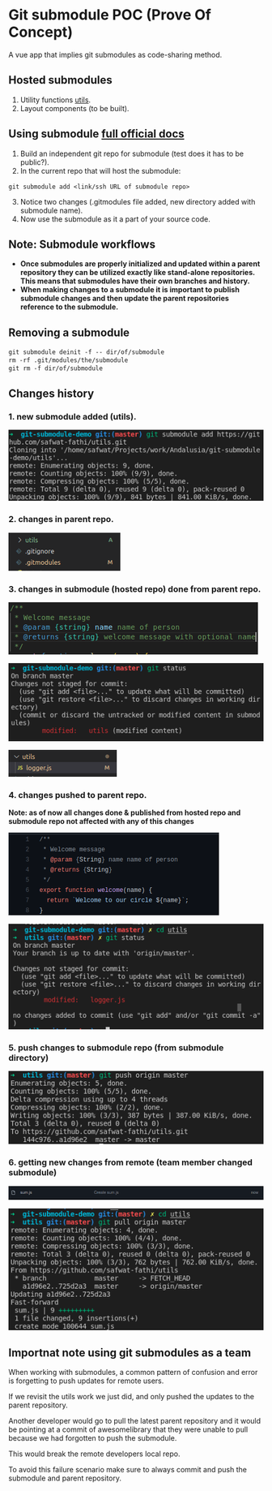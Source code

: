 # Git submodule POC (Prove Of Concept)

A vue app that implies git submodules as code-sharing method.

## Hosted submodules

1. Utility functions [utils](h/screenshotsttps://github.com/safwat-fathi/utils.git).
2. Layout components (to be built).

## Using submodule [full official docs](h/screenshotsttps://git-scm.com/book/en/v2/Git-Tools-Submodules)

1. Build an independent git repo for submodule (test does it has to be public?).
2. In the current repo that will host the submodule:

```
git submodule add <link/ssh URL of submodule repo>
```

3. Notice two changes (.gitmodules file added, new directory added with submodule name).
4. Now use the submodule as it a part of your source code.

## **Note**: Submodule workflows

- **Once submodules are properly initialized and updated within a parent repository they can be utilized exactly like stand-alone repositories. This means that submodules have their own branches and history.**
- **When making changes to a submodule it is important to publish submodule changes and then update the parent repositories reference to the submodule.**

## Removing a submodule

```
git submodule deinit -f -- dir/of/submodule
rm -rf .git/modules/the/submodule
git rm -f dir/of/submodule
```

## Changes history

### 1. new submodule added (utils).

![adding submodule command](./screenshots/new-submodule-1.png)

### 2. changes in parent repo.

![changes in parent repo](./screenshots/new-submodule-2.png)

### 3. changes in submodule (hosted repo) done from parent repo.

![changes in hosted repo 1](./screenshots/changes-to-submodule-3.png)

![changes in hosted repo 2](./screenshots/changes-to-submodule-1.png)

![changes in hosted repo 3](./screenshots/changes-to-submodule-2.png)

### 4. changes pushed to parent repo.

**Note: as of now all changes done & published from hosted repo and submodule repo not affected with any of this changes**

![submodule not affected](./screenshots/submodule-not-affected-1.png)

![submodule not affected](./screenshots/submodule-not-affected-2.png)

### 5. push changes to submodule repo (from submodule directory)

![push submodules changes](./screenshots/push-submodules-changes.png)

### 6. getting new changes from remote (team member changed submodule)

![create new file remotly](./screenshots/adding-remote-changes-1.png)

![pulling changes](./screenshots/adding-remote-changes-2.png)

## **Importnat note using git submodules as a team**

When working with submodules, a common pattern of confusion and error is forgetting to push updates for remote users.

If we revisit the utils work we just did, and only pushed the updates to the parent repository.

Another developer would go to pull the latest parent repository and it would be pointing at a commit of awesomelibrary that they were unable to pull because we had forgotten to push the submodule.

This would break the remote developers local repo.

To avoid this failure scenario make sure to always commit and push the submodule and parent repository.
